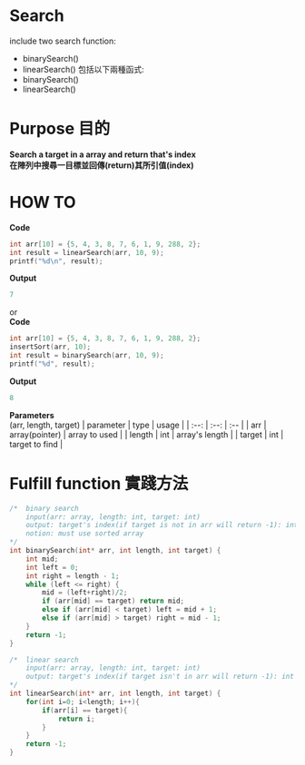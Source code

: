 # Search
include two search function:
 - binarySearch()
 - linearSearch()
包括以下兩種函式:
 - binarySearch()
 - linearSearch()
# Purpose 目的
**Search a target in a array and return that's index**  
**在陣列中搜尋一目標並回傳(return)其所引值(index)**
# HOW TO
**Code**  
```c
int arr[10] = {5, 4, 3, 8, 7, 6, 1, 9, 288, 2};
int result = linearSearch(arr, 10, 9);
printf("%d\n", result);
```
**Output**  
```powershell
7
```  
or   
**Code**   
```c
int arr[10] = {5, 4, 3, 8, 7, 6, 1, 9, 288, 2};
insertSort(arr, 10);
int result = binarySearch(arr, 10, 9);
printf("%d", result);
```
**Output**  
```powershell
8
```
**Parameters**  
(arr, length, target)
| parameter | type | usage |
| :--:      | :--: | :--   |
| arr       | array(pointer) | array to used |
| length    | int | array's length |
| target    | int | target to find |
# Fulfill function 實踐方法
```c
/*	binary search
	input(arr: array, length: int, target: int)
	output: target's index(if target is not in arr will return -1): int
	notion: must use sorted array
*/
int binarySearch(int* arr, int length, int target) {
	int mid;
	int left = 0;
	int right = length - 1;
	while (left <= right) {
		mid = (left+right)/2;
		if (arr[mid] == target) return mid;
		else if (arr[mid] < target) left = mid + 1;
		else if (arr[mid] > target) right = mid - 1;
	}
	return -1;
}

/* 	linear search
	input(arr: array, length: int, target: int)
	output: target's index(if target isn't in arr will return -1): int
*/
int linearSearch(int* arr, int length, int target) {
	for(int i=0; i<length; i++){
		if(arr[i] == target){
			return i;
		}
	}
	return -1;
}
```